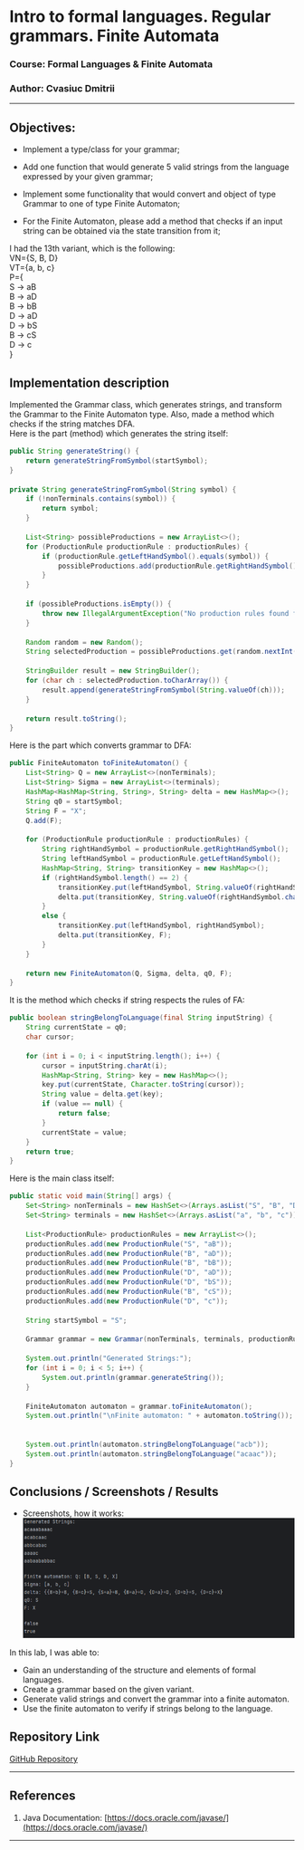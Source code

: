 # Intro to formal languages. Regular grammars. Finite Automata

### Course: Formal Languages & Finite Automata
### Author: Cvasiuc Dmitrii

----
## Objectives:

* Implement a type/class for your grammar;

* Add one function that would generate 5 valid strings from the language expressed by your given grammar;

* Implement some functionality that would convert and object of type Grammar to one of type Finite Automaton;

* For the Finite Automaton, please add a method that checks if an input string can be obtained via the state transition from it;

I had the 13th variant, which is the following: <br>
VN={S, B, D} <br>
VT={a, b, c} <br>
P={ <br>
S → aB <br>
B → aD <br>
B → bB <br>
D → aD <br>
D → bS <br>
B → cS <br>
D → c <br>
}

## Implementation description
Implemented the Grammar class, which generates strings, and transform the Grammar to the Finite Automaton type.
Also, made a method which checks if the string matches DFA.
<br>
Here is the part (method) which generates the string itself:
```java
public String generateString() {
    return generateStringFromSymbol(startSymbol);
}

private String generateStringFromSymbol(String symbol) {
    if (!nonTerminals.contains(symbol)) {
        return symbol;
    }

    List<String> possibleProductions = new ArrayList<>();
    for (ProductionRule productionRule : productionRules) {
        if (productionRule.getLeftHandSymbol().equals(symbol)) {
            possibleProductions.add(productionRule.getRightHandSymbol());
        }
    }

    if (possibleProductions.isEmpty()) {
        throw new IllegalArgumentException("No production rules found for symbol: " + symbol);
    }

    Random random = new Random();
    String selectedProduction = possibleProductions.get(random.nextInt(possibleProductions.size()));

    StringBuilder result = new StringBuilder();
    for (char ch : selectedProduction.toCharArray()) {
        result.append(generateStringFromSymbol(String.valueOf(ch)));
    }

    return result.toString();
}
```
Here is the part which converts grammar to DFA:
```java
public FiniteAutomaton toFiniteAutomaton() {
    List<String> Q = new ArrayList<>(nonTerminals);
    List<String> Sigma = new ArrayList<>(terminals);
    HashMap<HashMap<String, String>, String> delta = new HashMap<>();
    String q0 = startSymbol;
    String F = "X";
    Q.add(F);

    for (ProductionRule productionRule : productionRules) {
        String rightHandSymbol = productionRule.getRightHandSymbol();
        String leftHandSymbol = productionRule.getLeftHandSymbol();
        HashMap<String, String> transitionKey = new HashMap<>();
        if (rightHandSymbol.length() == 2) {
            transitionKey.put(leftHandSymbol, String.valueOf(rightHandSymbol.charAt(0)));
            delta.put(transitionKey, String.valueOf(rightHandSymbol.charAt(1)));
        }
        else {
            transitionKey.put(leftHandSymbol, rightHandSymbol);
            delta.put(transitionKey, F);
        }
    }

    return new FiniteAutomaton(Q, Sigma, delta, q0, F);
}
```
It is the method which checks if string respects the rules of FA:
```java
public boolean stringBelongToLanguage(final String inputString) {
    String currentState = q0;
    char cursor;

    for (int i = 0; i < inputString.length(); i++) {
        cursor = inputString.charAt(i);
        HashMap<String, String> key = new HashMap<>();
        key.put(currentState, Character.toString(cursor));
        String value = delta.get(key);
        if (value == null) {
            return false;
        }
        currentState = value;
    }
    return true;
}
```
Here is the main class itself:
```java
public static void main(String[] args) {
    Set<String> nonTerminals = new HashSet<>(Arrays.asList("S", "B", "D"));
    Set<String> terminals = new HashSet<>(Arrays.asList("a", "b", "c"));

    List<ProductionRule> productionRules = new ArrayList<>();
    productionRules.add(new ProductionRule("S", "aB"));
    productionRules.add(new ProductionRule("B", "aD"));
    productionRules.add(new ProductionRule("B", "bB"));
    productionRules.add(new ProductionRule("D", "aD"));
    productionRules.add(new ProductionRule("D", "bS"));
    productionRules.add(new ProductionRule("B", "cS"));
    productionRules.add(new ProductionRule("D", "c"));

    String startSymbol = "S";

    Grammar grammar = new Grammar(nonTerminals, terminals, productionRules, startSymbol);

    System.out.println("Generated Strings:");
    for (int i = 0; i < 5; i++) {
        System.out.println(grammar.generateString());
    }

    FiniteAutomaton automaton = grammar.toFiniteAutomaton();
    System.out.println("\nFinite automaton: " + automaton.toString());


    System.out.println(automaton.stringBelongToLanguage("acb"));
    System.out.println(automaton.stringBelongToLanguage("acaac"));
}
```


## Conclusions / Screenshots / Results
* Screenshots, how it works:
  ![output.png](Images/MainClass.png)

In this lab, I was able to:
- Gain an understanding of the structure and elements of formal languages.
- Create a grammar based on the given variant.
- Generate valid strings and convert the grammar into a finite automaton.
- Use the finite automaton to verify if strings belong to the language.

## Repository Link
[GitHub Repository](https://github.com/dmitrycvs/LFA/tree/main/src/main/java/lfa/practice)

---

## References
1. Java Documentation: [https://docs.oracle.com/javase/](https://docs.oracle.com/javase/)

---